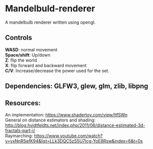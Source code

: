 # Mandelbuld-renderer
A mandelbulb renderer written using opengl.<br/>
## **Controls**<br/>
**WASD**: normal movement<br/>
**Space/shift**: Up/down<br/>
**Z**: flip the world<br/>
**X**: flip forward and backward movement<br/>
**C/V**: Increase/decrease the power used for the set.<br/>

## **Dependencies**: GLFW3, glew, glm, zlib, libpng<br/>
## **Resources**: <br/>
An implementation: https://www.shadertoy.com/view/ltfSWn<br/>
General on distance estimators and shading: http://blog.hvidtfeldts.net/index.php/2011/06/distance-estimated-3d-fractals-part-i/<br/>
Raymarching: https://www.youtube.com/watch?v=yxNnRSefK94&list=LLk3DQC5zS5U7Icg-YoE8Rsw&index=6&t=0s<br/>
<br/>
